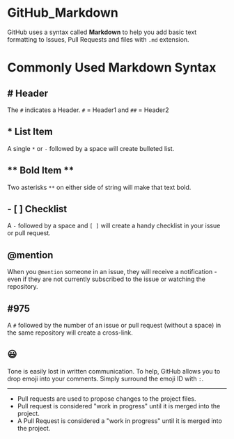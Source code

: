 # GitHub_Markdown
 GitHub uses a syntax called **Markdown** to help you add basic text formatting to Issues, Pull Requests and files with `.md` extension.

 # Commonly Used Markdown Syntax
 
 ## # Header
 The `#` indicates a Header. `#` = Header1 and `##` = Header2

 ## * List Item 
 A single `*` or `-` followed by a space will create bulleted list.

 ## ** Bold Item ** 
 Two asterisks `**` on either side of string will make that text bold.

 ## - [ ] Checklist
 A  `-` followed by a space and `[ ]` will create a handy checklist in your issue or pull request.

 ## @mention
 When you `@mention` someone in an issue, they will receive a notification - even if they are not currently subscribed to the issue or watching the repository.

 ## #975
A `#` followed by the number of an issue or pull request (without a space) in the same repository will create a cross-link.

## :smiley:
Tone is easily lost in written communication. To help, GitHub allows you to drop emoji into your comments. Simply surround the emoji ID with `:`.

--------------------------------------------------------------------------------------------------------------------------------

- Pull requests are used to propose changes to the project files.
- Pull request is considered "work in progress" until it is merged into the project.
- A Pull Request is considered a "work in progress" until it is merged into the project.

 
